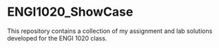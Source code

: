 # ENGI1020_ShowCase
This repository contains a collection of my assignment and lab solutions developed for the ENGI 1020 class. 
